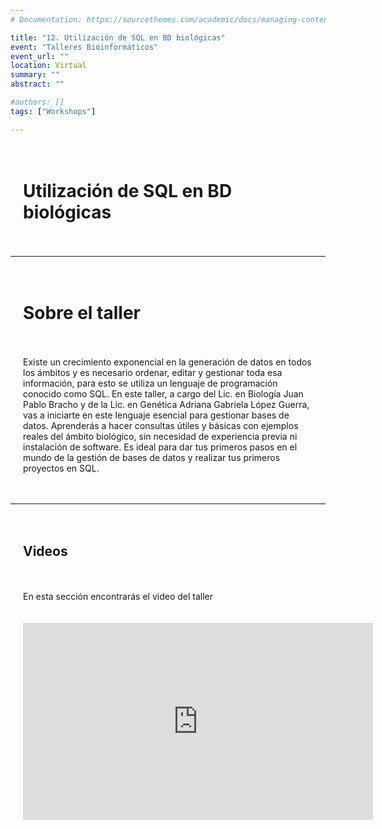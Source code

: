 ```yaml
---
# Documentation: https://sourcethemes.com/academic/docs/managing-content/

title: "12. Utilización de SQL en BD biológicas"
event: "Talleres Bioinformáticos"
event_url: ""
location: Virtual
summary: ""
abstract: ""

#authors: []
tags: ["Workshops"]

---
```

<div style="display: grid; grid-template-columns: 1fr; gap: 20px; padding: 20px;">

# Utilización de SQL en BD biológicas

</div>

--- 

<div style="display: grid; grid-template-columns: 1fr; gap: 20px; padding: 20px;">

# Sobre el taller 

Existe un crecimiento exponencial en la generación de datos en todos los ámbitos y es necesario ordenar, editar y gestionar toda esa información, para esto se utiliza un lenguaje de programación conocido como SQL. En este taller,  a cargo del Lic. en Biología Juan Pablo Bracho y de la Lic. en Genética Adriana Gabriela López Guerra, vas a iniciarte en este lenguaje esencial para gestionar bases de datos. Aprenderás a hacer consultas útiles y básicas con ejemplos reales del ámbito biológico, sin necesidad de experiencia previa ni instalación de software. Es ideal para dar tus primeros pasos en el mundo de la gestión de bases de datos y realizar tus primeros proyectos en SQL.

</div>
</div>


--- 

<div style="display: grid; grid-template-columns: 1fr; gap: 20px; padding: 20px;">

## Videos
En esta sección encontrarás el video del taller

<iframe width="560" height="315" src="https://www.youtube.com/embed/8_v6S9wzfp4?si=aQWY46YER_EhJotz" title="YouTube video player" frameborder="0" allow="accelerometer; autoplay; clipboard-write; encrypted-media; gyroscope; picture-in-picture; web-share" referrerpolicy="strict-origin-when-cross-origin" allowfullscreen></iframe>


